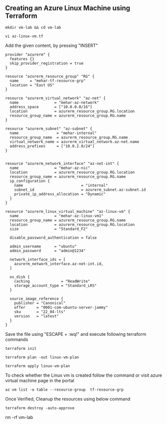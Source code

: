 ## Creating an Azure Linux Machine using Terraform
```
mkdir vm-lab && cd vm-lab
```
```
vi az-linux-vm.tf
```
Add the given content, by pressing "INSERT"
```
provider "azurerm" {
  features {}
  skip_provider_registration = true
}

resource "azurerm_resource_group" "RG" {
  name     = "mehar-tf-resource-grp"
  location = "East US"
}

resource "azurerm_virtual_network" "az-net" {
  name                = "mehar-az-network"
  address_space       = ["10.0.0.0/16"]
  location            = azurerm_resource_group.RG.location
  resource_group_name = azurerm_resource_group.RG.name
}

resource "azurerm_subnet" "az-subnet" {
  name                 = "mehar-internal"
  resource_group_name  = azurerm_resource_group.RG.name
  virtual_network_name = azurerm_virtual_network.az-net.name
  address_prefixes     = ["10.0.2.0/24"]
}


resource "azurerm_network_interface" "az-net-int" {
  name                = "mehar-az-nic"
  location            = azurerm_resource_group.RG.location
  resource_group_name = azurerm_resource_group.RG.name
  ip_configuration {
    name                          = "internal"
    subnet_id                     = azurerm_subnet.az-subnet.id
    private_ip_address_allocation = "Dynamic"
  }
}

resource "azurerm_linux_virtual_machine" "az-linux-vm" {
  name                = "mehar-az-linux-vm1"
  resource_group_name = azurerm_resource_group.RG.name
  location            = azurerm_resource_group.RG.location
  size                = "Standard_F2"
 
  disable_password_authentication = false

  admin_username      = "ubuntu"
  admin_password      = "admin@1234"
 
  network_interface_ids = [
    azurerm_network_interface.az-net-int.id,
  ]

  os_disk {
    caching              = "ReadWrite"
    storage_account_type = "Standard_LRS"
  }

  source_image_reference {
    publisher = "Canonical"
    offer     = "0001-com-ubuntu-server-jammy"
    sku       = "22_04-lts"
    version   = "latest"
  }
}
```
Save the file using "ESCAPE + :wq!" and execute following terraform commands
```
terraform init
```
```
terraform plan -out linux-vm-plan
```
```
terraform apply linux-vm-plan
```
To check whether the Linux vm is created follow the command or visit azure virtual machine page in the portal
```
az vm list -o table --resource-group  tf-resource-grp
```
Once Verified, Cleanup the resources using below command
```
terraform destroy -auto-approve
```

rm -rf vm-lab
